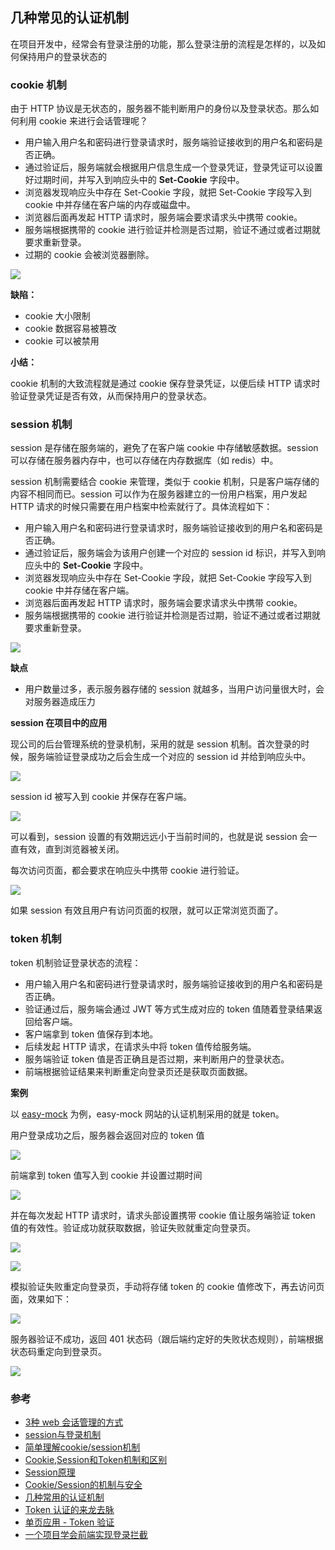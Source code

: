 ## 几种常见的认证机制

在项目开发中，经常会有登录注册的功能，那么登录注册的流程是怎样的，以及如何保持用户的登录状态的

### cookie 机制

由于 HTTP 协议是无状态的，服务器不能判断用户的身份以及登录状态。那么如何利用 cookie 来进行会话管理呢？

* 用户输入用户名和密码进行登录请求时，服务端验证接收到的用户名和密码是否正确。
* 通过验证后，服务端就会根据用户信息生成一个登录凭证，登录凭证可以设置好过期时间，并写入到响应头中的 **Set-Cookie** 字段中。
* 浏览器发现响应头中存在 Set-Cookie 字段，就把 Set-Cookie 字段写入到 cookie 中并存储在客户端的内存或磁盘中。
* 浏览器后面再发起 HTTP 请求时，服务端会要求请求头中携带 cookie。
* 服务端根据携带的 cookie 进行验证并检测是否过期，验证不通过或者过期就要求重新登录。
* 过期的 cookie 会被浏览器删除。

![](./assets/cookie_auth.png)

**缺陷：**

* cookie 大小限制
* cookie 数据容易被篡改
* cookie 可以被禁用

**小结：**

cookie 机制的大致流程就是通过 cookie 保存登录凭证，以便后续 HTTP 请求时验证登录凭证是否有效，从而保持用户的登录状态。

### session 机制

session 是存储在服务端的，避免了在客户端 cookie 中存储敏感数据。session 可以存储在服务器内存中，也可以存储在内存数据库（如 redis）中。

session 机制需要结合 cookie 来管理，类似于 cookie 机制，只是客户端存储的内容不相同而已。session 可以作为在服务器建立的一份用户档案，用户发起 HTTP 请求的时候只需要在用户档案中检索就行了。具体流程如下：

* 用户输入用户名和密码进行登录请求时，服务端验证接收到的用户名和密码是否正确。
* 通过验证后，服务端会为该用户创建一个对应的 session id 标识，并写入到响应头中的 **Set-Cookie** 字段中。
* 浏览器发现响应头中存在 Set-Cookie 字段，就把 Set-Cookie 字段写入到 cookie 中并存储在客户端。
* 浏览器后面再发起 HTTP 请求时，服务端会要求请求头中携带 cookie。
* 服务端根据携带的 cookie 进行验证并检测是否过期，验证不通过或者过期就要求重新登录。

![](./assets/session_auth.jpg)



**缺点**

* 用户数量过多，表示服务器存储的 session 就越多，当用户访问量很大时，会对服务器造成压力

**session 在项目中的应用**

现公司的后台管理系统的登录机制，采用的就是 session 机制。首次登录的时候，服务端验证登录成功之后会生成一个对应的 session id 并给到响应头中。

![](./assets/admin_session_auth_1.png)

session id 被写入到 cookie 并保存在客户端。

![](./assets/admin_session_auth_2.png)

可以看到，session 设置的有效期远远小于当前时间的，也就是说 session 会一直有效，直到浏览器被关闭。

每次访问页面，都会要求在响应头中携带 cookie 进行验证。

![](./assets/admin_session_auth_3.png)

如果 session 有效且用户有访问页面的权限，就可以正常浏览页面了。	

### token 机制

token 机制验证登录状态的流程：

* 用户输入用户名和密码进行登录请求时，服务端验证接收到的用户名和密码是否正确。
* 验证通过后，服务端会通过 JWT 等方式生成对应的 token 值随着登录结果返回给客户端。
* 客户端拿到 token 值保存到本地。
* 后续发起 HTTP 请求，在请求头中将 token 值传给服务端。
* 服务端验证 token 值是否正确且是否过期，来判断用户的登录状态。
* 前端根据验证结果来判断重定向登录页还是获取页面数据。

**案例**

以 [easy-mock](https://www.easy-mock.com) 为例，easy-mock 网站的认证机制采用的就是 token。

用户登录成功之后，服务器会返回对应的 token 值

![](./assets/admin_token_auth_1.png)

前端拿到 token 值写入到 cookie 并设置过期时间

![](./assets/admin_token_auth_2.png)

并在每次发起 HTTP 请求时，请求头部设置携带 cookie 值让服务端验证 token 值的有效性。验证成功就获取数据，验证失败就重定向登录页。

![](./assets/admin_token_auth_3.png)

![](./assets/admin_token_auth_4.png)

模拟验证失败重定向登录页，手动将存储 token 的 cookie 值修改下，再去访问页面，效果如下：

![](./assets/admin_token_auth_5.png)

服务器验证不成功，返回 401 状态码（跟后端约定好的失败状态规则），前端根据状态码重定向到登录页。

![](./assets/admin_token_auth_6.png)

### 参考

* [3种 web 会话管理的方式](http://web.jobbole.com/89072/)
* [session与登录机制](https://juejin.im/post/5af828e96fb9a07ab83e1f10)
* [简单理解cookie/session机制](http://www.woshipm.com/pd/864133.html)
* [Cookie,Session和Token机制和区别](https://www.jianshu.com/p/013f810cdb75)
* [Session原理](https://segmentfault.com/a/1190000004627894)
* [Cookie/Session的机制与安全](https://harttle.land/2015/08/10/cookie-session.html)
* [几种常用的认证机制](https://www.cnblogs.com/xiekeli/p/5607107.html)
* [Token 认证的来龙去脉](https://segmentfault.com/a/1190000013010835)
* [单页应用 - Token 验证](https://juejin.im/post/58da720b570c350058ecd40f)
* [一个项目学会前端实现登录拦截](https://segmentfault.com/a/1190000008383094)